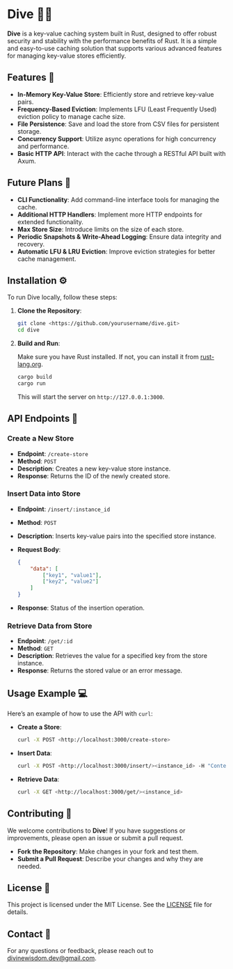 # Dive 🏊‍♂️

**Dive** is a key-value caching system built in Rust, designed to offer robust security and stability with the performance benefits of Rust. It is a simple and easy-to-use caching solution that supports various advanced features for managing key-value stores efficiently.

## Features 🌟

- **In-Memory Key-Value Store**: Efficiently store and retrieve key-value pairs.
- **Frequency-Based Eviction**: Implements LFU (Least Frequently Used) eviction policy to manage cache size.
- **File Persistence**: Save and load the store from CSV files for persistent storage.
- **Concurrency Support**: Utilize async operations for high concurrency and performance.
- **Basic HTTP API**: Interact with the cache through a RESTful API built with Axum.

## Future Plans 🚀

- **CLI Functionality**: Add command-line interface tools for managing the cache.
- **Additional HTTP Handlers**: Implement more HTTP endpoints for extended functionality.
- **Max Store Size**: Introduce limits on the size of each store.
- **Periodic Snapshots & Write-Ahead Logging**: Ensure data integrity and recovery.
- **Automatic LFU & LRU Eviction**: Improve eviction strategies for better cache management.

## Installation ⚙️

To run Dive locally, follow these steps:

1. **Clone the Repository**:
    
    ```bash
    git clone <https://github.com/yourusername/dive.git>
    cd dive
    
    ```
    
2. **Build and Run**:
    
    Make sure you have Rust installed. If not, you can install it from [rust-lang.org](https://www.rust-lang.org/).
    
    ```bash
    cargo build
    cargo run
    
    ```
    
    This will start the server on `http://127.0.0.1:3000`.
    

## API Endpoints 📡

### Create a New Store

- **Endpoint**: `/create-store`
- **Method**: `POST`
- **Description**: Creates a new key-value store instance.
- **Response**: Returns the ID of the newly created store.

### Insert Data into Store

- **Endpoint**: `/insert/:instance_id`
- **Method**: `POST`
- **Description**: Inserts key-value pairs into the specified store instance.
- **Request Body**:
    
    ```json
    {
        "data": [
            ["key1", "value1"],
            ["key2", "value2"]
        ]
    }
    
    ```
    
- **Response**: Status of the insertion operation.

### Retrieve Data from Store

- **Endpoint**: `/get/:id`
- **Method**: `GET`
- **Description**: Retrieves the value for a specified key from the store instance.
- **Response**: Returns the stored value or an error message.

## Usage Example 💻

Here’s an example of how to use the API with `curl`:

- **Create a Store**:
    
    ```bash
    curl -X POST <http://localhost:3000/create-store>
    
    ```
    
- **Insert Data**:
    
    ```bash
    curl -X POST <http://localhost:3000/insert/><instance_id> -H "Content-Type: application/json" -d '{"data":[["key1","value1"]]}'
    
    ```
    
- **Retrieve Data**:
    
    ```bash
    curl -X GET <http://localhost:3000/get/><instance_id>
    
    ```
    

## Contributing 🤝

We welcome contributions to **Dive**! If you have suggestions or improvements, please open an issue or submit a pull request.

- **Fork the Repository**: Make changes in your fork and test them.
- **Submit a Pull Request**: Describe your changes and why they are needed.

## License 📝

This project is licensed under the MIT License. See the [LICENSE](https://www.notion.so/LICENSE) file for details.

## Contact 📧

For any questions or feedback, please reach out to divinewisdom.dev@gmail.com.
